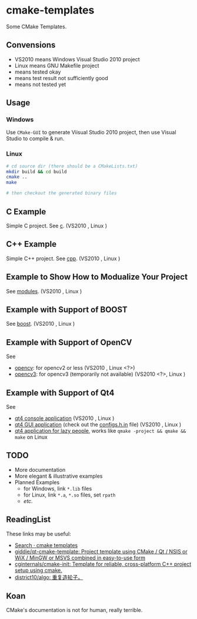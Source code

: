 # cmake-templates

Some CMake Templates.

## Convensions

- VS2010 means Windows Visual Studio 2010 project
- Linux means GNU Makefile project
- <Good> means tested okay
- <Bad> means test result not sufficiently good
- <?> means not tested yet

## Usage

### Windows

Use `CMake-GUI` to generate Viisual Studio 2010 project, then use Visual Studio to compile & run.

### Linux

```bash
# cd source dir (there should be a CMakeLists.txt)
mkdir build && cd build
cmake ..
make

# then checkout the generated binary files
```

## C Example

Simple C project. See [c](c). (VS2010 <Good>, Linux <Good>)

## C++ Example

Simple C++ project. See [cpp](cpp). (VS2010 <Good>, Linux <Good>)

## Example to Show How to Modualize Your Project

See [modules](modules). (VS2010 <Good>, Linux <Good>)

## Example with Support of BOOST

See [boost](boost). (VS2010 <Good>, Linux <Good>)

## Example with Support of OpenCV

See

  - [opencv](opencv): for opencv2 or less (VS2010 <Good>, Linux <?>)
  - [opencv3](opencv3): for opencv3 (temporarily not available) (VS2010 <?>, Linux <Good>)

## Example with Support of Qt4

See

  - [qt4 console application](qt4-console) (VS2010 <Good>, Linux <Good>)
  - [qt4 GUI application](qt4-gui) (check out the [configs.h.in](qt4-gui/configs.h.in) file) (VS2010 <Good>, Linux <Good>)
  - [qt4 application for lazy people](qt4-project), works like `qmake -project && qmake && make` on Linux

## TODO

-   More documentation
-   More elegant & illustrative examples
-   Planned Examples
    + for Windows, link `*.lib` files
    + for Linux, link `*.a`, `*.so` files, set `rpath`
    + *etc.*

## ReadingList

These links may be useful:

  - [Search · cmake templates](https://github.com/search?utf8=%E2%9C%93&q=cmake+templates)
  - [giddie/qt-cmake-template: Project template using CMake / Qt / NSIS or WiX / MinGW or MSVS combined in easy-to-use form](https://github.com/giddie/qt-cmake-template)
  - [cginternals/cmake-init: Template for reliable, cross-platform C++ project setup using cmake.](https://github.com/cginternals/cmake-init)
  - [district10/algo: 重复造轮子。](https://github.com/district10/algo)

## Koan

CMake's documentation is not for human, really terrible.
